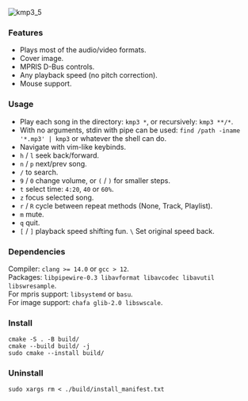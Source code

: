 ![kmp3_5](https://github.com/user-attachments/assets/dc2560dd-7667-481a-9e74-1f7fcaaa0c6e)

### Features
- Plays most of the audio/video formats.
- Cover image.
- MPRIS D-Bus controls.
- Any playback speed (no pitch correction).
- Mouse support.

### Usage
- Play each song in the directory: `kmp3 *`, or recursively: `kmp3 **/*`.
- With no arguments, stdin with pipe can be used: `find /path -iname '*.mp3' | kmp3` or whatever the shell can do.
- Navigate with vim-like keybinds.
- `h` / `l` seek back/forward.
- `n` / `p` next/prev song.
- `/` to search.
- `9` / `0` change volume, or `(` / `)` for smaller steps.
- `t` select time: `4:20`, `40` or `60%`.
- `z` focus selected song.
- `r` / `R` cycle between repeat methods (None, Track, Playlist).
- `m` mute.
- `q` quit.
- `[` / `]` playback speed shifting fun. `\` Set original speed back.

### Dependencies
Compiler: `clang >= 14.0` or `gcc > 12`.\
Packages: `libpipewire-0.3 libavformat libavcodec libavutil libswresample`.\
For mpris support: `libsystemd` or `basu`.\
For image support: `chafa glib-2.0 libswscale`.

### Install
```
cmake -S . -B build/
cmake --build build/ -j
sudo cmake --install build/
```

### Uninstall
```
sudo xargs rm < ./build/install_manifest.txt
```
